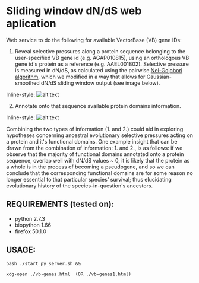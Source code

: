 
# Sliding window dN/dS web aplication

Web service to do the following for available VectorBase (VB) gene IDs:

 1. Reveal selective pressures along a protein sequence belonging to the user-specified VB gene id (e.g. AGAP010815), using an orthologous VB gene id's protein as a reference (e.g. AAEL001802). Selective pressure is measured in dN/dS, as calculated using the pairwise [Nei-Gojobori algorithm][1], which we modified in a way that allows for Gaussian-smoothed dN/dS sliding window output (see image below).

Inline-style: 
![alt text](https://github.com/a1ultima/hpcleap_dnds/blob/master/py/data/webapp_demo.PNG "v2017-01-31 version of dnds app")

2. Annotate onto that sequence available protein domains information. 

Inline-style: 
![alt text](https://github.com/a1ultima/hpcleap_dnds/blob/master/py/data/webapp_demo_domains.PNG "v2017-01-31 version of domains app")

Combining the two types of information (1. and 2.) could aid in exploring hypotheses concerning ancestral evolutionary selective pressures acting on a protein and it's functional domains. One example insight that can be drawn from the combination of information: 1. and 2., is as follows: if we observe that the majority of functional domains annotated onto a protein sequence, overlap well with dN/dS values ~ 0, it is likely that the protein as a whole is in the process of becoming a pseudogene, and so we can conclude that the corresponding functional domains are for some reason no longer essential to that particular species' survival; thus elucidating evolutionary history of the species-in-question's ancestors.



## REQUIREMENTS (tested on):
 - python 2.7.3
 - biopython 1.66
 - firefox 50.1.0
 
## USAGE:

`bash ./start_py_server.sh &&`

`xdg-open ./vb-genes.html  (OR ./vb-genes1.html)`

[1]: https://www.ncbi.nlm.nih.gov/pubmed/3444411
